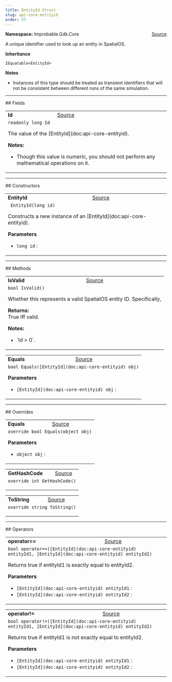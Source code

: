 ```yaml
---
title: EntityId Struct
slug: api-core-entityid
order: 57
---
```


<p><b>Namespace:</b> Improbable.Gdk.Core<span style="float: right"><a href="https://www.github.com/spatialos/gdk-for-unity/blob/0.3.3/workers/unity/Packages/io.improbable.gdk.core/EntityId.cs/#L12">Source</a></span></p>

</p>


<p>A unique identifier used to look up an entity in SpatialOS. </p>



</p>
<p><b>Inheritance</b></p>

<code>IEquatable&lt;EntityId&gt;</code>


</p>
<p><b>Notes</b></p>

- Instances of this type should be treated as transient identifiers that will not be consistent between different runs of the same simulation. 





</p>
<hr style="width:100%; border-top-color:#d8d8d8" />
## Fields


</p>


<table class="io-api-doc">    <tr>        <td class="io-api-doc-name"><a id="id"></a><b>Id</b></td>        <td class="io-api-doc-source"><a href="https://www.github.com/spatialos/gdk-for-unity/blob/0.3.3/workers/unity/Packages/io.improbable.gdk.core/EntityId.cs/#L20">Source</a></td>    </tr>    <tr>        <td class="io-api-doc-content" colspan="2"><code>readonly long Id</code></p>The value of the [EntityId](doc:api-core-entityid). </p><b>Notes:</b><ul><li>Though this value is numeric, you should not perform any mathematical operations on it. </li></ul></td>    </tr></table>






</p>
<hr style="width:100%; border-top-color:#d8d8d8" />
## Constructors


</p>


<table class="io-api-doc">    <tr>        <td class="io-api-doc-name"><a id="entityid-long"></a><b>EntityId</b></td>        <td class="io-api-doc-source"><a href="https://www.github.com/spatialos/gdk-for-unity/blob/0.3.3/workers/unity/Packages/io.improbable.gdk.core/EntityId.cs/#L25">Source</a></td>    </tr>    <tr>        <td class="io-api-doc-content" colspan="2"><code> EntityId(long id)</code></p>Constructs a new instance of an [EntityId](doc:api-core-entityid). </p><b>Parameters</b><ul><li><code>long id</code> : </li></ul></td>    </tr></table>



</p>
<hr style="width:100%; border-top-color:#d8d8d8" />
## Methods


</p>


<table class="io-api-doc">    <tr>        <td class="io-api-doc-name"><a id="isvalid"></a><b>IsValid</b></td>        <td class="io-api-doc-source"><a href="https://www.github.com/spatialos/gdk-for-unity/blob/0.3.3/workers/unity/Packages/io.improbable.gdk.core/EntityId.cs/#L34">Source</a></td>    </tr>    <tr>        <td class="io-api-doc-content" colspan="2"><code>bool IsValid()</code></p>Whether this represents a valid SpatialOS entity ID. Specifically, </p><b>Returns:</b></br>True iff valid.</p><b>Notes:</b><ul><li>`Id > 0`.</li></ul></td>    </tr></table>
<table class="io-api-doc">    <tr>        <td class="io-api-doc-name"><a id="equals-entityid"></a><b>Equals</b></td>        <td class="io-api-doc-source"><a href="https://www.github.com/spatialos/gdk-for-unity/blob/0.3.3/workers/unity/Packages/io.improbable.gdk.core/EntityId.cs/#L51">Source</a></td>    </tr>    <tr>        <td class="io-api-doc-content" colspan="2"><code>bool Equals([EntityId](doc:api-core-entityid) obj)</code></p></p><b>Parameters</b><ul><li><code>[EntityId](doc:api-core-entityid) obj</code> : </li></ul></td>    </tr></table>



</p>
<hr style="width:100%; border-top-color:#d8d8d8" />
## Overrides


</p>


<table class="io-api-doc">    <tr>        <td class="io-api-doc-name"><a id="equals-object"></a><b>Equals</b></td>        <td class="io-api-doc-source"><a href="https://www.github.com/spatialos/gdk-for-unity/blob/0.3.3/workers/unity/Packages/io.improbable.gdk.core/EntityId.cs/#L40">Source</a></td>    </tr>    <tr>        <td class="io-api-doc-content" colspan="2"><code>override bool Equals(object obj)</code></p></p><b>Parameters</b><ul><li><code>object obj</code> : </li></ul></td>    </tr></table>
<table class="io-api-doc">    <tr>        <td class="io-api-doc-name"><a id="gethashcode"></a><b>GetHashCode</b></td>        <td class="io-api-doc-source"><a href="https://www.github.com/spatialos/gdk-for-unity/blob/0.3.3/workers/unity/Packages/io.improbable.gdk.core/EntityId.cs/#L73">Source</a></td>    </tr>    <tr>        <td class="io-api-doc-content" colspan="2"><code>override int GetHashCode()</code></p></td>    </tr></table>
<table class="io-api-doc">    <tr>        <td class="io-api-doc-name"><a id="tostring"></a><b>ToString</b></td>        <td class="io-api-doc-source"><a href="https://www.github.com/spatialos/gdk-for-unity/blob/0.3.3/workers/unity/Packages/io.improbable.gdk.core/EntityId.cs/#L81">Source</a></td>    </tr>    <tr>        <td class="io-api-doc-content" colspan="2"><code>override string ToString()</code></p></td>    </tr></table>



</p>
<hr style="width:100%; border-top-color:#d8d8d8" />
## Operators


</p>


<table class="io-api-doc">    <tr>        <td class="io-api-doc-name"><a id="operator-entityid-entityid"></a><b>operator==</b></td>        <td class="io-api-doc-source"><a href="https://www.github.com/spatialos/gdk-for-unity/blob/0.3.3/workers/unity/Packages/io.improbable.gdk.core/EntityId.cs/#L59">Source</a></td>    </tr>    <tr>        <td class="io-api-doc-content" colspan="2"><code>bool operator==([EntityId](doc:api-core-entityid) entityId1, [EntityId](doc:api-core-entityid) entityId2)</code></p>Returns true if entityId1 is exactly equal to entityId2. </p><b>Parameters</b><ul><li><code>[EntityId](doc:api-core-entityid) entityId1</code> : </li><li><code>[EntityId](doc:api-core-entityid) entityId2</code> : </li></ul></td>    </tr></table>
<table class="io-api-doc">    <tr>        <td class="io-api-doc-name"><a id="operator-entityid-entityid"></a><b>operator!=</b></td>        <td class="io-api-doc-source"><a href="https://www.github.com/spatialos/gdk-for-unity/blob/0.3.3/workers/unity/Packages/io.improbable.gdk.core/EntityId.cs/#L67">Source</a></td>    </tr>    <tr>        <td class="io-api-doc-content" colspan="2"><code>bool operator!=([EntityId](doc:api-core-entityid) entityId1, [EntityId](doc:api-core-entityid) entityId2)</code></p>Returns true if entityId1 is not exactly equal to entityId2. </p><b>Parameters</b><ul><li><code>[EntityId](doc:api-core-entityid) entityId1</code> : </li><li><code>[EntityId](doc:api-core-entityid) entityId2</code> : </li></ul></td>    </tr></table>

